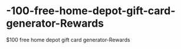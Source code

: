 # -100-free-home-depot-gift-card-generator-Rewards
$100 free home depot gift card generator-Rewards
